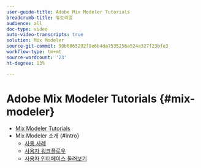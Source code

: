 ```yaml
---
user-guide-title: Adobe Mix Modeler Tutorials
breadcrumb-title: 튜토리얼
audience: all
doc-type: video
auto-video-transcripts: true
solution: Mix Modeler
source-git-commit: 90b6865292f0e6b4da7535256a524a327f23bfe3
workflow-type: tm+mt
source-wordcount: '23'
ht-degree: 13%

---
```



# Adobe Mix Modeler Tutorials {#mix-modeler}

+ [Mix Modeler Tutorials](/help/mix-modeler/overview.md)
+ Mix Modeler 소개 {#intro}
   + [사용 사례](/help/mix-modeler/intro/use-cases.md)
   + [사용자 워크플로우](/help/mix-modeler/intro/user-workflow.md)
   + [사용자 인터페이스 둘러보기](/help/mix-modeler/intro/user-interface-tour.md)
